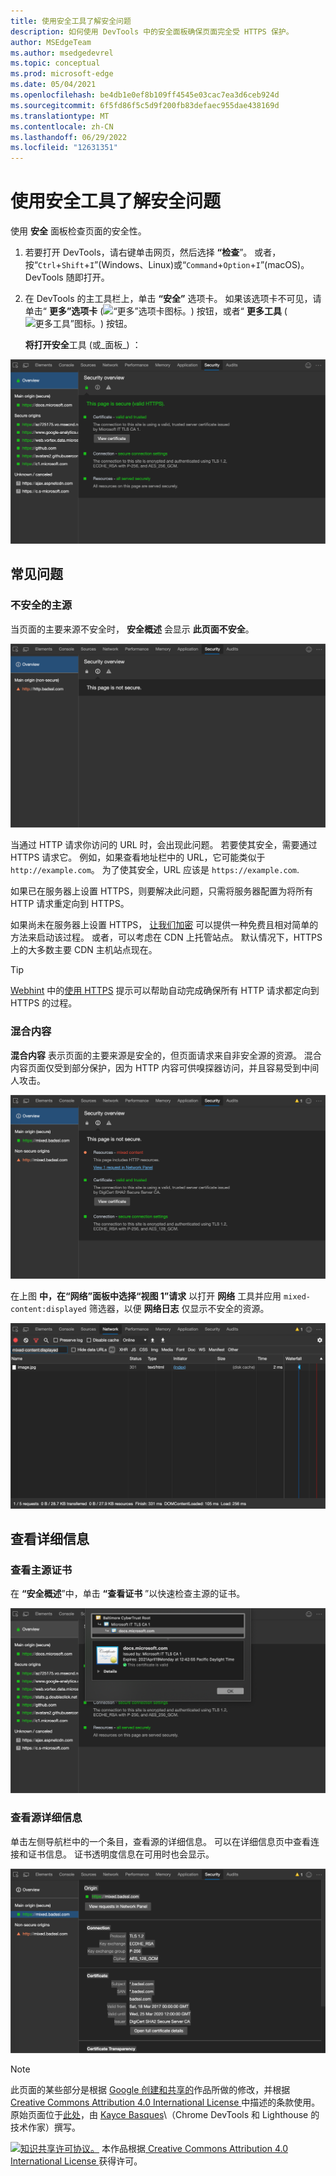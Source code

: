 ```yaml
---
title: 使用安全工具了解安全问题
description: 如何使用 DevTools 中的安全面板确保页面完全受 HTTPS 保护。
author: MSEdgeTeam
ms.author: msedgedevrel
ms.topic: conceptual
ms.prod: microsoft-edge
ms.date: 05/04/2021
ms.openlocfilehash: be4db1e0ef8b109ff4545e03cac7ea3d6ceb924d
ms.sourcegitcommit: 6f5fd86f5c5d9f200fb83defaec955dae438169d
ms.translationtype: MT
ms.contentlocale: zh-CN
ms.lasthandoff: 06/29/2022
ms.locfileid: "12631351"
---
```

<!-- Copyright Kayce Basques

   Licensed under the Apache License, Version 2.0 (the "License");
   you may not use this file except in compliance with the License.
   You may obtain a copy of the License at

       https://www.apache.org/licenses/LICENSE-2.0

   Unless required by applicable law or agreed to in writing, software
   distributed under the License is distributed on an "AS IS" BASIS,
   WITHOUT WARRANTIES OR CONDITIONS OF ANY KIND, either express or implied.
   See the License for the specific language governing permissions and
   limitations under the License.  -->
# <a name="understand-security-issues-using-the-security-tool"></a>使用安全工具了解安全问题

<!--Use the **Security** Panel in DevTools to make sure HTTPS is properly implemented on a page.  See **Why HTTPS Matters** to learn why every website should be protected with HTTPS, even sites that don't handle sensitive user data.  -->

<!--todo: add section when why-https is available -->

使用 **安全** 面板检查页面的安全性。

1. 若要打开 DevTools，请右键单击网页，然后选择 **“检查**”。  或者，按“`Ctrl`+`Shift`+`I`”(Windows、Linux)或“`Command`+`Option`+`I`”(macOS)。  DevTools 随即打开。

1. 在 DevTools 的主工具栏上，单击 **“安全”** 选项卡。 如果该选项卡不可见，请单击“ **更多”选项卡** (![“更多”选项卡图标。](../media/more-tabs-icon-light-theme.png)) 按钮，或者“ **更多工具** (![更多工具”图标。](../media/more-tools-icon-light-theme.png)) 按钮。

   **将打开安全**工具 (或_面板_) ：

![安全面板。](../media/security-security-overview-secure.msft.png)


<!-- ====================================================================== -->
## <a name="common-problems"></a>常见问题

### <a name="non-secure-main-origins"></a>不安全的主源

当页面的主要来源不安全时， **安全概述** 会显示 **此页面不安全**。

![不安全的页面。](../media/security-security-overview-non-secure.msft.png)

当通过 HTTP 请求你访问的 URL 时，会出现此问题。  若要使其安全，需要通过 HTTPS 请求它。  例如，如果查看地址栏中的 URL，它可能类似于 `http://example.com`。  为了使其安全，URL 应该是 `https://example.com`.

如果已在服务器上设置 HTTPS，则要解决此问题，只需将服务器配置为将所有 HTTP 请求重定向到 HTTPS。

如果尚未在服务器上设置 HTTPS， [让我们加密](https://letsencrypt.org) 可以提供一种免费且相对简单的方法来启动该过程。  或者，可以考虑在 CDN 上托管站点。  默认情况下，HTTPS 上的大多数主要 CDN 主机站点现在。

> [!TIP]
> [Webhint](https://webhint.io) 中的[使用 HTTPS](https://webhint.io/docs/user-guide/hints/hint-https-only) 提示可以帮助自动完成确保所有 HTTP 请求都定向到 HTTPS 的过程。

### <a name="mixed-content"></a>混合内容

**混合内容**<!--[mixed content](/web/fundamentals/security/prevent-mixed-content/what-is-mixed-content)--> 表示页面的主要来源是安全的，但页面请求来自非安全源的资源。  混合内容页面仅受到部分保护，因为 HTTP 内容可供嗅探器访问，并且容易受到中间人攻击。

![混合内容。](../media/security-security-overview-mixed-secure.msft.png)

在上图 **中，在“网络”面板中选择“视图 1”请求** 以打开 **网络** 工具并应用 `mixed-content:displayed` 筛选器，以便 **网络日志** 仅显示不安全的资源。

![网络日志中的混合资源。](../media/security-network-filter.msft.png)


<!-- ====================================================================== -->
## <a name="view-details"></a>查看详细信息

### <a name="view-main-origin-certificate"></a>查看主源证书

在 **“安全概述**”中，单击 **“查看证书** ”以快速检查主源的证书。

![主源证书。](../media/security-security-overview-secure-view-certificate.msft.png)

### <a name="view-origin-details"></a>查看源详细信息

单击左侧导航栏中的一个条目，查看源的详细信息。  可以在详细信息页中查看连接和证书信息。  证书透明度信息在可用时也会显示。

![主源详细信息。](../media/security-security-overview-mixed-secure-main-origin.msft.png)


<!-- ====================================================================== -->
> [!NOTE]
> 此页面的某些部分是根据 [Google 创建和共享的](https://developers.google.com/terms/site-policies)作品所做的修改，并根据[ Creative Commons Attribution 4.0 International License ](https://creativecommons.org/licenses/by/4.0)中描述的条款使用。
> 原始页面位于[此处](https://developer.chrome.com/docs/devtools/security/)，由 [Kayce Basques](https://developers.google.com/web/resources/contributors#kayce-basques)\（Chrome DevTools 和 Lighthouse 的技术作家）撰写。

[![知识共享许可协议。](../../media/cc-logo/88x31.png)](https://creativecommons.org/licenses/by/4.0)
本作品根据[ Creative Commons Attribution 4.0 International License ](https://creativecommons.org/licenses/by/4.0)获得许可。
